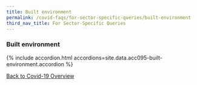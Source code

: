 ```yaml
---
title: Built environment
permalink: /covid-faqs/for-sector-specific-queries/built-environment
third_nav_title: For Sector-Specific Queries
---
```


### Built environment

{% include accordion.html accordions=site.data.acc095-built-environment.accordion %}

[Back to Covid-19 Overview](/covid/)
